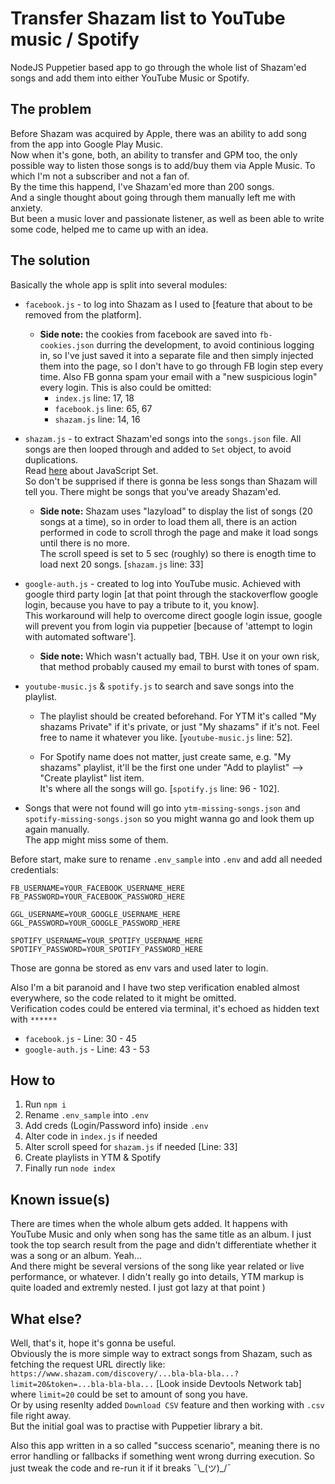 # Transfer Shazam list to YouTube music / Spotify

NodeJS Puppetier based app to go through the whole list of Shazam'ed songs and add them into either YouTube Music or Spotify.

## The problem

Before Shazam was acquired by Apple, there was an ability to add song
from the app into Google Play Music.<br>
Now when it's gone, both, an ability to transfer and GPM too, the only
possible way to listen those songs is to add/buy them via Apple Music.
To which I'm not a subscriber and not a fan of.<br>
By the time this happend, I've Shazam'ed more than 200 songs.<br>
And a single thought about going through them manually left me with anxiety.<br>
But been a music lover and passionate listener, as well as been able
to write some code, helped me to came up with an idea.

## The solution

Basically the whole app is split into several modules:

- `facebook.js` - to log into Shazam as I used to [feature that about to be
  removed from the platform].
  - **Side note:** the cookies from facebook are saved into `fb-cookies.json` durring the development, to avoid continious logging in, so I've just saved it into a separate file and then simply injected them into the page, so I don't have to go through FB login step every time. Also FB gonna spam your email with a "new suspicious login" every login. This is also could be omitted: <br>
    - `index.js` line: 17, 18
    - `facebook.js` line: 65, 67
    - `shazam.js` line: 14, 16
- `shazam.js` - to extract Shazam'ed songs into the `songs.json` file. All songs are then looped through and added to `Set` object, to avoid duplications. <br>
  Read [here](https://developer.mozilla.org/en-US/docs/Web/JavaScript/Reference/Global_Objects/Set) about JavaScript Set.<br>
  So don't be supprised if there is gonna be less songs than Shazam will tell you. There might be songs that you've aready Shazam'ed.
  - **Side note:** Shazam uses "lazyload" to display the list of songs (20 songs at
    a time), so in order to load them all, there is an action performed in code
    to scroll throgh the page and make it load songs until there is no more.<br>
    The scroll speed is set to 5 sec (roughly) so there is enogth time to load
    next 20 songs. [`shazam.js` line: 33]
- `google-auth.js` - created to log into YouTube music. Achieved with google third party login [at that point through the stackoverflow google login, because you have to pay a tribute to it, you know].<br>
  This workaround will help to overcome direct google login issue,
  google will prevent you from login via puppetier [because
  of 'attempt to login with automated software'].
  - **Side note:** Which wasn't actually bad, TBH. Use it on your own risk, that method probably caused my email to burst with tones of spam.
- `youtube-music.js` & `spotify.js` to search and save songs into the playlist.

  - The playlist should be created beforehand. For YTM it's called "My shazams Private" if it's private, or just "My shazams" if it's not. Feel free to name
    it whatever you like. [`youtube-music.js` line: 52].

  - For Spotify name does not matter, just create same, e.g. "My shazams" playlist,
    it'll be the first one under "Add to playlist" --> "Create playlist" list item.<br>
    It's where all the songs will go. [`spotify.js` line: 96 - 102].

- Songs that were not found will go into `ytm-missing-songs.json` and `spotify-missing-songs.json` so you might wanna go and look them up again manually.<br>
  The app might miss some of them.

Before start, make sure to rename `.env_sample` into `.env` and
add all needed credentials:

```
FB_USERNAME=YOUR_FACEBOOK_USERNAME_HERE
FB_PASSWORD=YOUR_FACEBOOK_PASSWORD_HERE

GGL_USERNAME=YOUR_GOOGLE_USERNAME_HERE
GGL_PASSWORD=YOUR_GOOGLE_PASSWORD_HERE

SPOTIFY_USERNAME=YOUR_SPOTIFY_USERNAME_HERE
SPOTIFY_PASSWORD=YOUR_SPOTIFY_PASSWORD_HERE
```

Those are gonna be stored as env vars and used later to login.

Also I'm a bit paranoid and I have two step verification enabled almost everywhere,
so the code related to it might be omitted.<br>
Verification codes could be entered via terminal, it's echoed as hidden text with `******`

- `facebook.js` - Line: 30 - 45
- `google-auth.js` - Line: 43 - 53

## How to

1. Run `npm i`
2. Rename `.env_sample` into `.env`
3. Add creds (Login/Password info) inside `.env`
4. Alter code in `index.js` if needed
5. Alter scroll speed for `shazam.js` if needed [Line: 33]
6. Create playlists in YTM & Spotify
7. Finally run `node index`

## Known issue(s)

There are times when the whole album gets added. It happens with YouTube Music and only when song has the same title as an album. I just took the top search result from the page and didn't differentiate whether it was a song or an album. Yeah...<br>
And there might be several versions of the song like year related or live performance, or whatever. I didn't really go into details, YTM markup is quite loaded and extremly nested. I just got lazy at that point )

## What else?

Well, that's it, hope it's gonna be useful.<br>
Obviously the is more simple way to extract songs from Shazam,
such as fetching the request URL directly like:<br>
`https://www.shazam.com/discovery/...bla-bla-bla...?limit=20&token=...bla-bla-bla...` [Look inside Devtools Network tab]<br>
where `limit=20` could be set to amount of song you have.<br>
Or by using resenlty added `Download CSV` feature and then working with `.csv` file right away.<br>
But the initial goal was to practise with Puppetier library a bit.<br>

Also this app written in a so called "success scenario", meaning there is no error handling or fallbacks if something went wrong durring execution. So just tweak the code and re-run it if it breaks ¯\\\_(ツ)\_/¯
